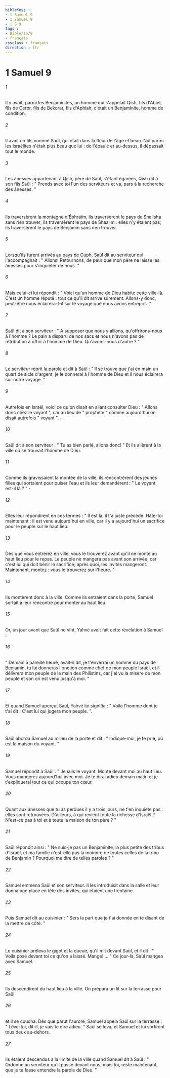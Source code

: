 ```yaml
---
bibleKeys : 
- 1 Samuel 9
- 1 Samuel 9
- 1 S 9
tags : 
- Bible/1S/9
- français
cssclass : français
direction : ltr
---
```


# 1 Samuel 9

###### 1
Il y avait, parmi les Benjaminites, un homme qui s'appelait Qish, fils d'Abiel, fils de Çeror, fils de Bekorat, fils d'Aphiah; c'était un Benjaminite, homme de condition. 
###### 2
Il avait un fils nommé Saül, qui était dans la fleur de l'âge et beau. Nul parmi les Israélites n'était plus beau que lui : de l'épaule et au-dessus, il dépassait tout le monde. 
###### 3
Les ânesses appartenant à Qish, père de Saül, s'étant égarées, Qish dit à son fils Saül : " Prends avec toi l'un des serviteurs et va, pars à la recherche des ânesses. " 
###### 4
Ils traversèrent la montagne d'Éphraïm, ils traversèrent le pays de Shalisha sans rien trouver; ils traversèrent le pays de Shaalim : elles n'y étaient pas; ils traversèrent le pays de Benjamin sans rien trouver. 
###### 5
Lorsqu'ils furent arrivés au pays de Çuph, Saül dit au serviteur qui l'accompagnait : " Allons! Retournons, de peur que mon père ne laisse les ânesses pour s'inquiéter de nous. " 
###### 6
Mais celui-ci lui répondit : " Voici qu'un homme de Dieu habite cette ville-là. C'est un homme réputé : tout ce qu'il dit arrive sûrement. Allons-y donc, peut-être nous éclairera-t-il sur le voyage que nous avons entrepris. " 
###### 7
Saül dit à son serviteur : " A supposer que nous y allions, qu'offrirons-nous à l'homme ? Le pain a disparu de nos sacs et nous n'avons pas de rétribution à offrir à l'homme de Dieu. Qu'avons-nous d'autre ? " 
###### 8
Le serviteur reprit la parole et dit à Saül : " Il se trouve que j'ai en main un quart de sicle d'argent, je le donnerai à l'homme de Dieu et il nous éclairera sur notre voyage. " 
###### 9
Autrefois en Israël, voici ce qu'on disait en allant consulter Dieu : " Allons donc chez le voyant ", car au lieu de " prophète " comme aujourd'hui on disait autrefois " voyant ". - 
###### 10
Saül dit à son serviteur : " Tu as bien parlé, allons donc! " Et ils allèrent à la ville où se trouvait l'homme de Dieu. 
###### 11
Comme ils gravissaient la montée de la ville, ils rencontrèrent des jeunes filles qui sortaient pour puiser l'eau et ils leur demandèrent : " Le voyant est-il là ? " - 
###### 12
Elles leur répondirent en ces termes : " Il est là, il t'a juste précédé. Hâte-toi maintenant : il est venu aujourd'hui en ville, car il y a aujourd'hui un sacrifice pour le peuple sur le haut lieu. 
###### 13
Dès que vous entrerez en ville, vous le trouverez avant qu'il ne monte au haut lieu pour le repas. Le peuple ne mangera pas avant son arrivée, car c'est lui qui doit bénir le sacrifice; après quoi, les invités mangeront. Maintenant, montez : vous le trouverez sur l'heure. " 
###### 14
Ils montèrent donc à la ville. Comme ils entraient dans la porte, Samuel sortait à leur rencontre pour monter au haut lieu. 
###### 15
Or, un jour avant que Saül ne vînt, Yahvé avait fait cette révélation à Samuel : 
###### 16
" Demain à pareille heure, avait-il dit, je t'enverrai un homme du pays de Benjamin, tu lui donneras l'onction comme chef de mon peuple Israël, et il délivrera mon peuple de la main des Philistins, car j'ai vu la misère de mon peuple et son cri est venu jusqu'à moi. " 
###### 17
Et quand Samuel aperçut Saül, Yahvé lui signifia : " Voilà l'homme dont je t'ai dit : C'est lui qui jugera mon peuple. ". 
###### 18
Saül aborda Samuel au milieu de la porte et dit : " Indique-moi, je te prie, où est la maison du voyant. " 
###### 19
Samuel répondit à Saül : " Je suis le voyant. Monte devant moi au haut lieu. Vous mangerez aujourd'hui avec moi. Je te dirai adieu demain matin et je t'expliquerai tout ce qui occupe ton cœur. 
###### 20
Quant aux ânesses que tu as perdues il y a trois jours, ne t'en inquiète pas : elles sont retrouvées. D'ailleurs, à qui revient toute la richesse d'Israël ? N'est-ce pas à toi et à toute la maison de ton père ? " 
###### 21
Saül répondit ainsi : " Ne suis-je pas un Benjaminite, la plus petite des tribus d'Israël, et ma famille n'est-elle pas la moindre de toutes celles de la tribu de Benjamin ? Pourquoi me dire de telles paroles ? " 
###### 22
Samuel emmena Saül et son serviteur. Il les introduisit dans la salle et leur donna une place en tête des invités, qui étaient une trentaine. 
###### 23
Puis Samuel dit au cuisinier : " Sers la part que je t'ai donnée en te disant de la mettre de côté. " 
###### 24
Le cuisinier préleva le gigot et la queue, qu'il mit devant Saül, et il dit : " Voilà posé devant toi ce qu'on a laissé. Mange! ... " Ce jour-là, Saül mangea avec Samuel. 
###### 25
Ils descendirent du haut lieu à la ville. On prépara un lit sur la terrasse pour Saül 
###### 26
et il se coucha. Dès que parut l'aurore, Samuel appela Saül sur la terrasse : " Lève-toi, dit-il, je vais te dire adieu. " Saül se leva, et Samuel et lui sortirent tous deux au-dehors. 
###### 27
Ils étaient descendus à la limite de la ville quand Samuel dit à Saül : " Ordonne au serviteur qu'il passe devant nous, mais toi, reste maintenant, que je te fasse entendre la parole de Dieu. " 
